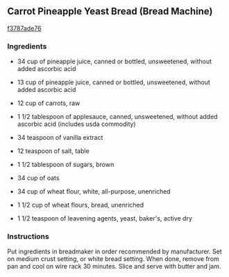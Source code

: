 ## Carrot Pineapple Yeast Bread (Bread Machine)

[f3787ade76](http://www.food.com/recipe/carrot-pineapple-yeast-bread-bread-machine-210712)

### Ingredients

 - 34 cup of pineapple juice, canned or bottled, unsweetened, without added ascorbic acid

 - 13 cup of pineapple juice, canned or bottled, unsweetened, without added ascorbic acid

 - 12 cup of carrots, raw

 - 1 1/2 tablespoon of applesauce, canned, unsweetened, without added ascorbic acid (includes usda commodity)

 - 34 teaspoon of vanilla extract

 - 12 teaspoon of salt, table

 - 1 1/2 tablespoon of sugars, brown

 - 34 cup of oats

 - 34 cup of wheat flour, white, all-purpose, unenriched

 - 1 1/2 cup of wheat flours, bread, unenriched

 - 1 1/2 teaspoon of leavening agents, yeast, baker's, active dry

### Instructions

Put ingredients in breadmaker in order recommended by manufacturer. Set on medium crust setting, or white bread setting. When done, remove from pan and cool on wire rack 30 minutes. Slice and serve with butter and jam.